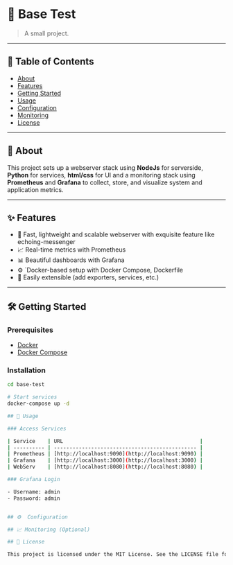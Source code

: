 # 🚀 Base Test

> A small project.

---

## 📂 Table of Contents

- [About](#about)
- [Features](#features)
- [Getting Started](#getting-started)
- [Usage](#usage)
- [Configuration](#configuration)
- [Monitoring](#monitoring)
- [License](#license)

---

## 📖 About

This project sets up a webserver stack using **NodeJs** for serverside, **Python** for services, **html/css** for UI and a monitoring stack using **Prometheus** and **Grafana** to collect, store, and visualize system and application metrics.

---

## ✨ Features
- 🚀 Fast, lightweight and scalable webserver with exquisite feature like echoing-messenger
- 📈 Real-time metrics with Prometheus
- 📊 Beautiful dashboards with Grafana
- ⚙️  `Docker-based setup with Docker Compose, Dockerfile
- 🔌 Easily extensible (add exporters, services, etc.)

---

## 🛠️ Getting Started

### Prerequisites

- [Docker](https://www.docker.com/)
- [Docker Compose](https://docs.docker.com/compose/)

### Installation

```bash
cd base-test

# Start services
docker-compose up -d

## 🚀 Usage

### Access Services

| Service    | URL                                            |
| ---------- | ---------------------------------------------- |
| Prometheus | [http://localhost:9090](http://localhost:9090) |
| Grafana    | [http://localhost:3000](http://localhost:3000) |
| WebServ    | [http://localhost:8080](http://localhost:8080) |

### Grafana Login

- Username: admin
- Password: admin


## ⚙️  Configuration

## 📈 Monitoring (Optional)

## 🪪 License

This project is licensed under the MIT License. See the LICENSE file for details.

